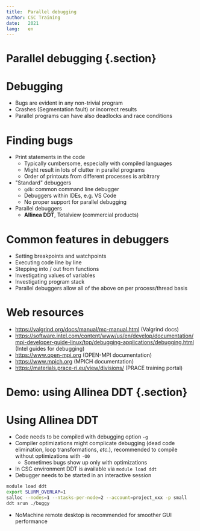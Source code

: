 ```yaml
---
title:  Parallel debugging
author: CSC Training
date:   2021
lang:   en
---
```


# Parallel debugging {.section}

# Debugging

- Bugs are evident in any non-trivial program
- Crashes (Segmentation fault) or incorrect results
- Parallel programs can have also deadlocks and race conditions

# Finding bugs

- Print statements in the code
    - Typically cumbersome, especially with compiled languages
	- Might result in lots of clutter in parallel programs
	- Order of printouts from different processes is arbitrary
- "Standard" debuggers
    - `gdb`: common command line debugger
    - Debuggers within IDEs, e.g. VS Code
    - No proper support for parallel debugging
- Parallel debuggers
    - **Allinea DDT**, Totalview (commercial products)
	
# Common features in debuggers

- Setting breakpoints and watchpoints
- Executing code line by line
- Stepping into / out from functions
- Investigating values of variables
- Investigating program stack
- Parallel debuggers allow all of the above on per process/thread
  basis

# Web resources
- https://valgrind.org/docs/manual/mc-manual.html (Valgrind docs)
- https://software.intel.com/content/www/us/en/develop/documentation/mpi-developer-guide-linux/top/debugging-applications/debugging.html (Intel guides for debugging)
- https://www.open-mpi.org (OPEN-MPI documentation)
- https://www.mpich.org (MPICH documentation)
- https://materials.prace-ri.eu/view/divisions/  (PRACE training portal)

# Demo: using Allinea DDT {.section}

# Using Allinea DDT

- Code needs to be compiled with debugging option `-g`
- Compiler optimizations might complicate debugging (dead code
  elimination, loop transformations, *etc.*), recommended to
  compile without optimizations with `-O0`
    - Sometimes bugs show up only with optimizations
- In CSC environment DDT is available via `module load ddt`
- Debugger needs to be started in an interactive session
```bash
module load ddt
export SLURM_OVERLAP=1
salloc --nodes=1 --ntasks-per-node=2 --account=project_xxx -p small
ddt srun ./buggy
```
- NoMachine remote desktop is recommended for smoother GUI performance

